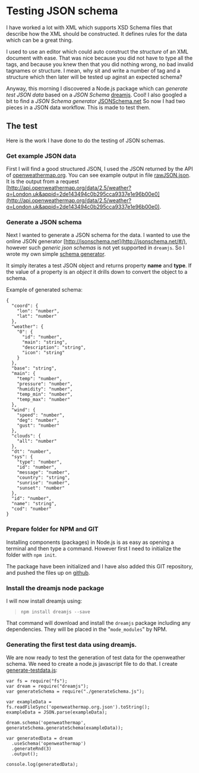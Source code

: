 # Testing JSON schema
I have worked a lot with XML which supports XSD Schema files that describe how the XML should be constructed. It defines rules for the data which can be a great thing.

I used to use an editor which could auto construct the _structure_ of an XML document with ease.
That was nice because you did not have to type all the tags, and because you knew then that you did nothing wrong, no bad invalid tagnames or structure. I mean, why sit and write a number of tag and a structure which then later will be tested up aginst an expected schema?

Anyway, this morning I discovered a Node.js package which can _generate test JSON data_ based on a _JSON Schema_ [dreamjs](https://github.com/adleroliveira/dreamjs). Cool! I also googled a bit to find a _JSON Schema generator_  [JSONSchema.net](http://jsonschema.net/#/)  So now I had two pieces in a JSON data workflow. This is made to test them.

## The test
Here is the work I have done to do the testing of JSON schemas.

### Get example JSON data
First I will find a good structured JSON, I used the JSON returned by the API of [openweathermap.org](http://api.openweathermap.org/). You can see example output in file [rawJSON.json](rawJSON.json). It is the output from a request [http://api.openweathermap.org/data/2.5/weather?q=London,uk&appid=2de143494c0b295cca9337e1e96b00e0](http://api.openweathermap.org/data/2.5/weather?q=London,uk&appid=2de143494c0b295cca9337e1e96b00e0).

### Generate a JSON schema
Next I wanted to generate a JSON schema for the data. I wanted to use the online JSON generator [http://jsonschema.net](http://jsonschema.net/#/), however such _generic json schemas_ is not yet supported in `dreamjs`. So I wrote my own simple [schema generator](generateSchema.js).

It simply iterates a test JSON object and returns property **name** and **type**. If the value of a property is an _object_ it drills down to convert the object to a schema.

Example of generated schema:
```
{
  "coord": {
    "lon": "number",
    "lat": "number"
  },
  "weather": {
    "0": {
      "id": "number",
      "main": "string",
      "description": "string",
      "icon": "string"
    }
  },
  "base": "string",
  "main": {
    "temp": "number",
    "pressure": "number",
    "humidity": "number",
    "temp_min": "number",
    "temp_max": "number"
  },
  "wind": {
    "speed": "number",
    "deg": "number",
    "gust": "number"
  },
  "clouds": {
    "all": "number"
  },
  "dt": "number",
  "sys": {
    "type": "number",
    "id": "number",
    "message": "number",
    "country": "string",
    "sunrise": "number",
    "sunset": "number"
  },
  "id": "number",
  "name": "string",
  "cod": "number"
}
```

### Prepare folder for NPM and GIT
Installing components (packages) in Node.js is as easy as opening a terminal and then type a command. However first I need to initialize the folder with `npm init`.

The package have been initialized and I have also added this GIT repository, and pushed the files up on [github](https://github.com/netsi1964/json-schema-test).

### Install the dreamjs node package
I will now install dreamjs using:

> `npm install dreamjs --save`

That command will download and install the `dreamjs` package including any dependencies. They will be placed in the "`mode_modules`" by NPM.

### Generating the first test data using dreamjs.
We are now ready to test the generation of test data for the openweather schema. We need to create a node.js javascript file to do that. I create [generate-testdata.js](generate-testdata.js):

```
var fs = require("fs");
var dream = require("dreamjs");
var generateSchema = require("./generateSchema.js");

var exampleData = fs.readFileSync('openweathermap.org.json').toString();
exampleData = JSON.parse(exampleData);

dream.schema('openweathermap', generateSchema.generateSchema(exampleData));

var generatedData = dream
  .useSchema('openweathermap')
  .generateRnd(3)
  .output();

console.log(generatedData);
```
